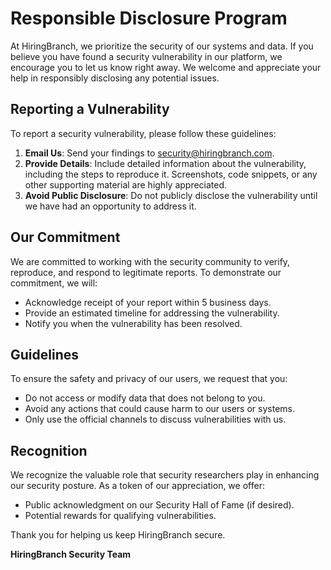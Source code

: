 # Responsible Disclosure Program

At HiringBranch, we prioritize the security of our systems and data. If you believe you have found a security vulnerability in our platform, we encourage you to let us know right away. We welcome and appreciate your help in responsibly disclosing any potential issues.

## Reporting a Vulnerability

To report a security vulnerability, please follow these guidelines:

1. **Email Us**: Send your findings to [security@hiringbranch.com](mailto:security@hiringbranch.com).
2. **Provide Details**: Include detailed information about the vulnerability, including the steps to reproduce it. Screenshots, code snippets, or any other supporting material are highly appreciated.
3. **Avoid Public Disclosure**: Do not publicly disclose the vulnerability until we have had an opportunity to address it.

## Our Commitment

We are committed to working with the security community to verify, reproduce, and respond to legitimate reports. To demonstrate our commitment, we will:

- Acknowledge receipt of your report within 5 business days.
- Provide an estimated timeline for addressing the vulnerability.
- Notify you when the vulnerability has been resolved.

## Guidelines

To ensure the safety and privacy of our users, we request that you:

- Do not access or modify data that does not belong to you.
- Avoid any actions that could cause harm to our users or systems.
- Only use the official channels to discuss vulnerabilities with us.

## Recognition

We recognize the valuable role that security researchers play in enhancing our security posture. As a token of our appreciation, we offer:

- Public acknowledgment on our Security Hall of Fame (if desired).
- Potential rewards for qualifying vulnerabilities.

Thank you for helping us keep HiringBranch secure.

**HiringBranch Security Team**
